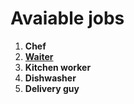 # Avaiable jobs

1. **Chef**
2. [**Waiter**](staff.md)
3. **Kitchen worker**
4. **Dishwasher**
5. **Delivery guy**
